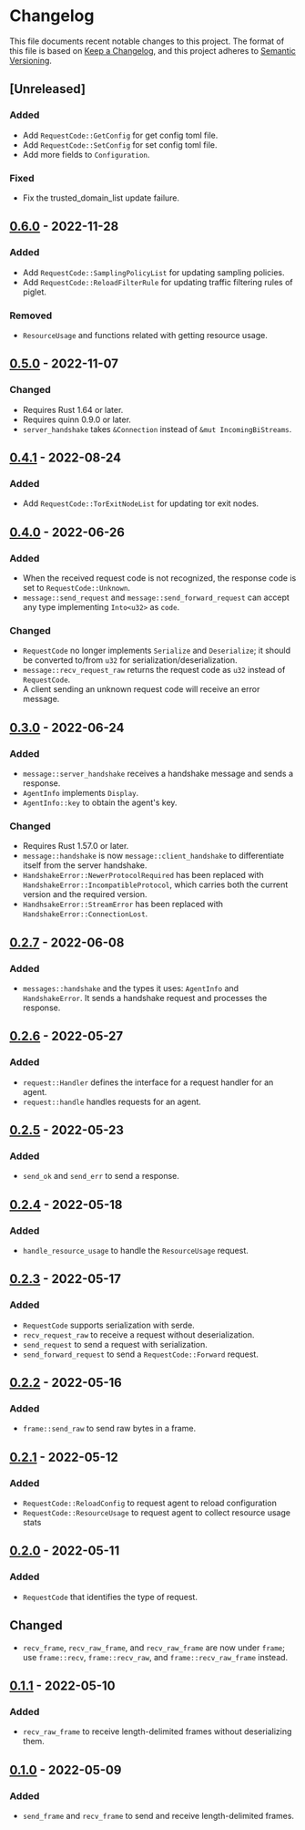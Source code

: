 # Changelog

This file documents recent notable changes to this project. The format of this
file is based on [Keep a Changelog](https://keepachangelog.com/en/1.0.0/), and
this project adheres to [Semantic
Versioning](https://semver.org/spec/v2.0.0.html).

## [Unreleased]

### Added

* Add `RequestCode::GetConfig` for get config toml file.
* Add `RequestCode::SetConfig` for set config toml file.
* Add more fields to `Configuration`.

### Fixed

* Fix the trusted_domain_list update failure.

## [0.6.0] - 2022-11-28

### Added

* Add `RequestCode::SamplingPolicyList` for updating sampling policies.
* Add `RequestCode::ReloadFilterRule` for updating traffic filtering rules of piglet.

### Removed

* `ResourceUsage` and functions related with getting resource usage.

## [0.5.0] - 2022-11-07

### Changed

* Requires Rust 1.64 or later.
* Requires quinn 0.9.0 or later.
* `server_handshake` takes `&Connection` instead of `&mut IncomingBiStreams`.

## [0.4.1] - 2022-08-24

### Added

* Add `RequestCode::TorExitNodeList` for updating tor exit nodes.

## [0.4.0] - 2022-06-26

### Added

* When the received request code is not recognized, the response code is set to
  `RequestCode::Unknown`.
* `message::send_request` and `message::send_forward_request` can accept any
  type implementing `Into<u32>` as `code`.

### Changed

* `RequestCode` no longer implements `Serialize` and `Deserialize`; it should be
  converted to/from `u32` for serialization/deserialization.
* `message::recv_request_raw` returns the request code as `u32` instead of
  `RequestCode`.
* A client sending an unknown request code will receive an error message.

## [0.3.0] - 2022-06-24

### Added

* `message::server_handshake` receives a handshake message and sends a response.
* `AgentInfo` implements `Display`.
* `AgentInfo::key` to obtain the agent's key.

### Changed

* Requires Rust 1.57.0 or later.
* `message::handshake` is now `message::client_handshake` to differentiate
  itself from the server handshake.
* `HandshakeError::NewerProtocolRequired` has been replaced with
  `HandshakeError::IncompatibleProtocol`, which carries both the current version
  and the required version.
* `HandhsakeError::StreamError` has been replaced with
  `HandshakeError::ConnectionLost`.

## [0.2.7] - 2022-06-08

### Added

* `messages::handshake` and the types it uses: `AgentInfo` and `HandshakeError`.
  It sends a handshake request and processes the response.

## [0.2.6] - 2022-05-27

### Added

* `request::Handler` defines the interface for a request handler for an agent.
* `request::handle` handles requests for an agent.

## [0.2.5] - 2022-05-23

### Added

* `send_ok` and `send_err` to send a response.

## [0.2.4] - 2022-05-18

### Added

* `handle_resource_usage` to handle the `ResourceUsage` request.

## [0.2.3] - 2022-05-17

### Added

* `RequestCode` supports serialization with serde.
* `recv_request_raw` to receive a request without deserialization.
* `send_request` to send a request with serialization.
* `send_forward_request` to send a `RequestCode::Forward` request.

## [0.2.2] - 2022-05-16

### Added

* `frame::send_raw` to send raw bytes in a frame.

## [0.2.1] - 2022-05-12

### Added

* `RequestCode::ReloadConfig` to request agent to reload configuration
* `RequestCode::ResourceUsage` to request agent to collect resource usage stats

## [0.2.0] - 2022-05-11

### Added

* `RequestCode` that identifies the type of request.

## Changed

* `recv_frame`, `recv_raw_frame`, and `recv_raw_frame` are now under `frame`;
  use `frame::recv`, `frame::recv_raw`, and `frame::recv_raw_frame` instead.

## [0.1.1] - 2022-05-10

### Added

* `recv_raw_frame` to receive length-delimited frames without deserializing
  them.

## [0.1.0] - 2022-05-09

### Added

* `send_frame` and `recv_frame` to send and receive length-delimited frames.

[0.6.0]: https://github.com/petabi/oinq/compare/0.5.0...0.6.0
[0.5.0]: https://github.com/petabi/oinq/compare/0.4.1...0.5.0
[0.4.1]: https://github.com/petabi/oinq/compare/0.4.0...0.4.1
[0.4.0]: https://github.com/petabi/oinq/compare/0.3.0...0.4.0
[0.3.0]: https://github.com/petabi/oinq/compare/0.2.7...0.3.0
[0.2.7]: https://github.com/petabi/oinq/compare/0.2.6...0.2.7
[0.2.6]: https://github.com/petabi/oinq/compare/0.2.5...0.2.6
[0.2.5]: https://github.com/petabi/oinq/compare/0.2.4...0.2.5
[0.2.4]: https://github.com/petabi/oinq/compare/0.2.3...0.2.4
[0.2.3]: https://github.com/petabi/oinq/compare/0.2.2...0.2.3
[0.2.2]: https://github.com/petabi/oinq/compare/0.2.1...0.2.2
[0.2.1]: https://github.com/petabi/oinq/compare/0.2.0...0.2.1
[0.2.0]: https://github.com/petabi/oinq/compare/0.1.1...0.2.0
[0.1.1]: https://github.com/petabi/oinq/compare/0.1.0...0.1.1
[0.1.0]: https://github.com/petabi/oinq/tree/0.1.0
